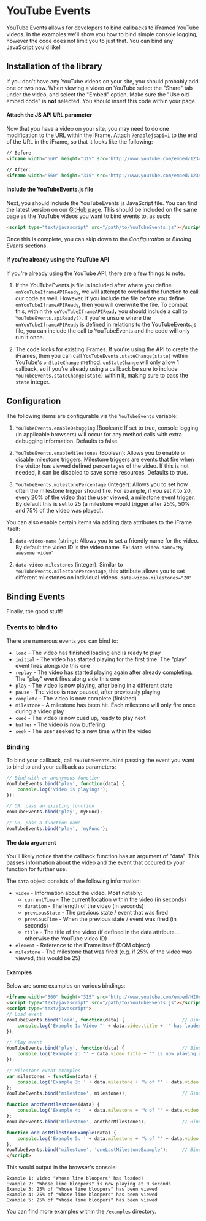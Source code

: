 # YouTube Events

YouTube Events allows for developers to bind callbacks to iFramed YouTube videos. 
In the examples we'll show you how to bind simple console logging, however the code does 
not limit you to just that. You can bind any JavaScript you'd like!

## Installation of the library

If you don't have any YouTube videos on your site, you should probably add one or two now. 
When viewing a video on YouTube select the "Share" tab under the video, and select the 
"Embed" option. Make sure the "Use old embed code" is **not** selected. You should insert 
this code within your page.

#### Attach the JS API URL parameter

Now that you have a video on your site, you may need to do one modification to the URL 
within the iFrame. Attach `?enablejsapi=1` to the end of the URL in the iFrame, so that 
it looks like the following:
```HTML
// Before
<iframe width="560" height="315" src="http://www.youtube.com/embed/12345abcdef" allowfullscreen></iframe>

// After:
<iframe width="560" height="315" src="http://www.youtube.com/embed/12345abcdef?enablejsapi=1" allowfullscreen></iframe>
```

#### Include the YouTubeEvents.js file

Next, you should include the YouTubeEvents.js JavaScript file. You can find the latest 
version on our [GitHub page](https://github.com/acronymmedia/YouTubeEvents). This should 
be included on the same page as the YouTube videos you want to bind events to, as such:
```HTML
<script type="text/javascript" src="/path/to/YouTubeEvents.js"></script>
```

Once this is complete, you can skip down to the _Configuration_ or _Binding Events_ sections.

#### If you're already using the YouTube API

If you're already using the YouTube API, there are a few things to note. 

1. If the YouTubeEvents.js file is included after where you define `onYouTubeIframeAPIReady`, 
  we will attempt to overload the function to call our code as well. However, if you include 
  the file before you define `onYouTubeIframeAPIReady`, then you will overwrite the file. To 
  combat this, within the `onYouTubeIframeAPIReady` you should include a call to 
  `YouTubeEvents.apiReady()`. If you're unsure where the  `onYouTubeIframeAPIReady` is defined 
  in relations to the YouTubeEvents.js file, you can include the call to YouTubeEvents and 
  the code will only run it once.

1. The code looks for existing iFrames. If you're using the API to create the iFrames, 
  then you can call `YouTubeEvents.stateChange(state)` within YouTube's `onStateChange` 
  method. `onStateChange` will only allow 1 callback, so if you're already using a callback 
  be sure to include `YouTubeEvents.stateChange(state)` within it, making sure to pass the 
  `state` integer.


## Configuration

The following items are configurable via the `YouTubeEvents` variable:

1. `YouTubeEvents.enableDebugging` (Boolean): If set to true, console logging (in applicable 
  browsers) will occur for any method calls with extra debugging information. Defaults to false.

1. `YouTubeEvents.enableMilestones` (Boolean): Allows you to enable or disable milestone 
  triggers. Milestone triggers are events that fire when the visitor has viewed defined 
  percentages of the video. If this is not needed, it can be disabled to save some resources. 
  Defaults to true.

1. `YouTubeEvents.milestonePercentage` (Integer): Allows you to set how often the milestone 
  trigger should fire. For example, if you set it to 20, every 20% of the video that the user 
  viewed, a milestone event trigger. By default this is set to 25 (a milestone would trigger 
  after 25%, 50% and 75% of the video was played).

You can also enable certain items via adding data attributes to the iFrame itself:

1. `data-video-name` (string): Allows you to set a friendly name for the video. By default 
  the video ID is the video name. Ex: `data-video-name="My awesome video"`

1. `data-video-milestones` (integer): Similar to `YouTubeEvents.milestonePercentage`, this 
  attribute allows you to set different milestones on individual videos. `data-video-milestones="20"`

## Binding Events

Finally, the good stuff! 

### Events to bind to

There are numerous events you can bind to:

 * `load` - The video has finished loading and is ready to play
 * `initial` - The video has started playing for the first time. The "play" event fires alongside this one
 * `replay` - The video has started playing again after already completing. The "play" event fires along side this one
 * `play` - The video is now playing, after being in a different state
 * `pause` - The video is now paused, after previously playing
 * `complete` - The video is now complete (finished)
 * `milestone` - A milestone has been hit. Each milestone will only fire once during a video play
 * `cued` - The video is now cued up, ready to play next
 * `buffer` - The video is now buffering
 * `seek` - The user seeked to a new time within the video

### Binding

To bind your callback, call `YouTubeEvents.bind` passing the event you want to bind to 
and your callback as parameters:
```JavaScript
// Bind with an anonymous function
YouTubeEvents.bind('play', function(data) {
    console.log('Video is playing!');
});

// OR, pass an existing function
YouTubeEvents.bind('play', myFunc);

// OR, pass a function name
YouTubeEvents.bind('play', 'myFunc');
```

#### The data argument

You'll likely notice that the callback function has an argument of "data". This passes 
information about the video and the event that occured to your function for further use.

The `data` object consists of the following information:

  * `video` - Information about the video. Most notably:
    * `currentTime` - The current location within the video (in seconds)
    * `duration` - The length of the video (in seconds)
    * `previousState` - The previous state / event that was fired
    * `previousTime` - When the previous state / event was fired (in seconds)
    * `title` - The title of the video (if defined in the data attribute... 
      otherwise the YouTube video ID)
  * `element` - Reference to the iFrame itself (DOM object)
  * `milestone` - The milestone that was fired (e.g. if 25% of the video was viewed, this would be 25)

#### Examples

Below are some examples on various bindings:
```HTML
<iframe width="560" height="315" src="http://www.youtube.com/embed/HI0n0hGZeBk?enablejsapi=1" data-video-name="Whose line bloopers" allowfullscreen></iframe>
<script type="text/javascript" src="/path/to/YouTubeEvents.js"></script>
<script type="text/javascript">
// Load event
YouTubeEvents.bind('load', function(data) {                     // Binding via anon function
    console.log('Example 1: Video "' + data.video.title + '" has loaded!');
});

// Play event
YouTubeEvents.bind('play', function(data) {                     // Binding via anon function
    console.log('Example 2: "' + data.video.title + '" is now playing at ' + data.video.currentTime + ' seconds');
});

// Milestone event examples
var milestones = function(data) {
    console.log('Example 3: ' + data.milestone + '% of "' + data.video.title + '" has been viewed');
};
YouTubeEvents.bind('milestone', milestones);                    // Binding via reference

function anotherMilestones(data) {
    console.log('Example 4: ' + data.milestone + '% of "' + data.video.title + '" has been viewed');
};
YouTubeEvents.bind('milestone', anotherMilestones);             // Binding via reference

function oneLastMilestoneExample(data) {
    console.log('Example 5: ' + data.milestone + '% of "' + data.video.title + '" has been viewed');
};
YouTubeEvents.bind('milestone', 'oneLastMilestoneExample');     // Binding via function name
</script>
```
This would output in the browser's console:
```
Example 1: Video "Whose line bloopers" has loaded! 
Example 2: "Whose line bloopers" is now playing at 0 seconds 
Example 3: 25% of "Whose line bloopers" has been viewed
Example 4: 25% of "Whose line bloopers" has been viewed
Example 5: 25% of "Whose line bloopers" has been viewed
```

You can find more examples within the `/examples` directory.